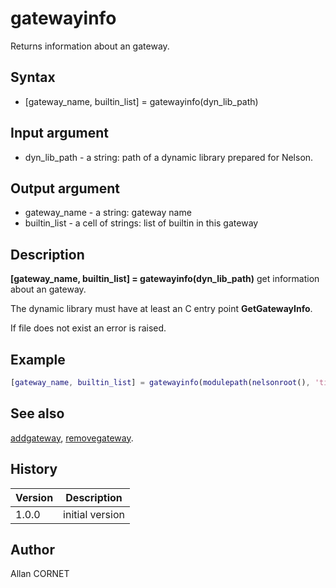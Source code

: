 # gatewayinfo

Returns information about an gateway.

## Syntax

- [gateway_name, builtin_list] = gatewayinfo(dyn_lib_path)

## Input argument

- dyn_lib_path - a string: path of a dynamic library prepared for Nelson.

## Output argument

- gateway_name - a string: gateway name
- builtin_list - a cell of strings: list of builtin in this gateway

## Description

  <p><b>[gateway_name, builtin_list] = gatewayinfo(dyn_lib_path)</b> get information about an gateway.</p>
  <p>The dynamic library must have at least an C entry point <b>GetGatewayInfo</b>.</p>
  <p>If file does not exist an error is raised.</p>

## Example

```matlab
[gateway_name, builtin_list] = gatewayinfo(modulepath(nelsonroot(), 'time', 'builtin'))
```

## See also

[addgateway](addgateway.html), [removegateway](removegateway.html).

## History

| Version | Description     |
| ------- | --------------- |
| 1.0.0   | initial version |

## Author

Allan CORNET
